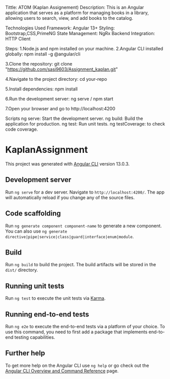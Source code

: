 Tittle: ATOM (Kaplan Assignement)
Description: This is an Angular application that serves as a platform for managing books in a library, allowing users to search, view, and add books to the catalog.

Technologies Used
Framework: Angular 13+
Styling: Bootstrap,CSS,PrimeNG
State Management: NgRx
Backend Integration: HTTP Client

Steps:
1.Node.js and npm installed on your machine.
2.Angular CLI installed globally:
    npm install -g @angular/cli

3.Clone the repository:
    git clone "https://github.com/sasi9603/Assignment_kaplan.git"

4.Navigate to the project directory:
    cd your-repo

5.Install dependencies:
    npm install

6.Run the development server:
    ng serve / npm start

7.Open your browser and go to http://localhost:4200

Scripts
ng serve: Start the development server.
ng build: Build the application for production.
ng test: Run unit tests.
ng testCoverage: to check code coverage.



# KaplanAssignment

This project was generated with [Angular CLI](https://github.com/angular/angular-cli) version 13.0.3.

## Development server

Run `ng serve` for a dev server. Navigate to `http://localhost:4200/`. The app will automatically reload if you change any of the source files.

## Code scaffolding

Run `ng generate component component-name` to generate a new component. You can also use `ng generate directive|pipe|service|class|guard|interface|enum|module`.

## Build

Run `ng build` to build the project. The build artifacts will be stored in the `dist/` directory.

## Running unit tests

Run `ng test` to execute the unit tests via [Karma](https://karma-runner.github.io).

## Running end-to-end tests

Run `ng e2e` to execute the end-to-end tests via a platform of your choice. To use this command, you need to first add a package that implements end-to-end testing capabilities.

## Further help

To get more help on the Angular CLI use `ng help` or go check out the [Angular CLI Overview and Command Reference](https://angular.io/cli) page.
